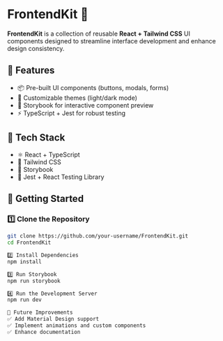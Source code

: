 # FrontendKit 🎨  

**FrontendKit** is a collection of reusable **React + Tailwind CSS** UI components designed to streamline interface development and enhance design consistency.  

## 🔹 Features  
- 📦 Pre-built UI components (buttons, modals, forms)  
- 🎨 Customizable themes (light/dark mode)  
- 📖 Storybook for interactive component preview  
- ⚡ TypeScript + Jest for robust testing  

## 🔧 Tech Stack  
- ⚛️ React + TypeScript  
- 🎨 Tailwind CSS  
- 📖 Storybook  
- 🧪 Jest + React Testing Library  

## 🚀 Getting Started  

### 1️⃣ Clone the Repository  
```bash
git clone https://github.com/your-username/FrontendKit.git  
cd FrontendKit  

2️⃣ Install Dependencies
npm install  

3️⃣ Run Storybook
npm run storybook  

4️⃣ Run the Development Server
npm run dev

📡 Future Improvements
✅ Add Material Design support
✅ Implement animations and custom components
✅ Enhance documentation
